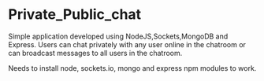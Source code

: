 # Private_Public_chat
Simple application developed using NodeJS,Sockets,MongoDB and Express.
Users can chat privately with any user online in the chatroom or can broadcast messages to all users in the chatroom.

Needs to install node, sockets.io, mongo and express npm modules to work.
